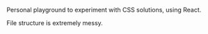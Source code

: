 Personal playground to experiment with CSS solutions, using React.

File structure is extremely messy.
